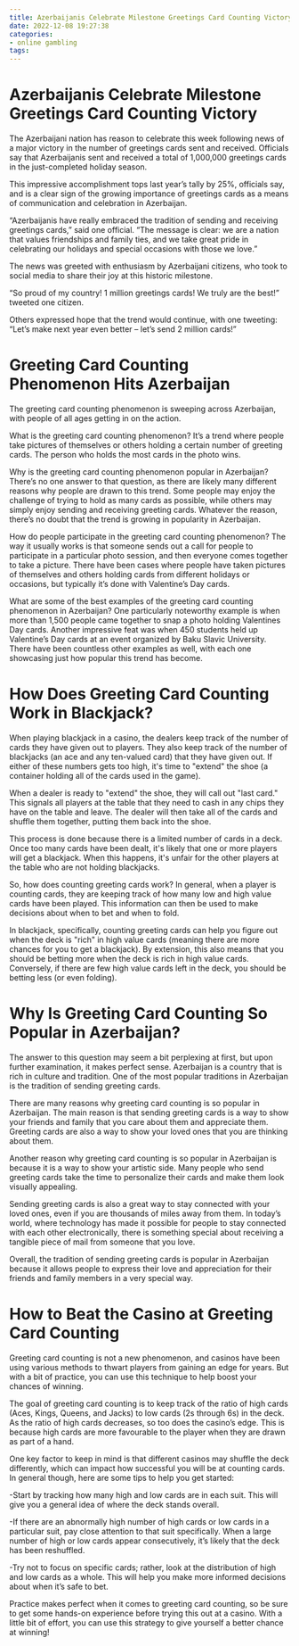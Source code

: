 ```yaml
---
title: Azerbaijanis Celebrate Milestone Greetings Card Counting Victory
date: 2022-12-08 19:27:38
categories:
- online gambling
tags:
---
```



#  Azerbaijanis Celebrate Milestone Greetings Card Counting Victory

The Azerbaijani nation has reason to celebrate this week following news of a major victory in the number of greetings cards sent and received. Officials say that Azerbaijanis sent and received a total of 1,000,000 greetings cards in the just-completed holiday season.

This impressive accomplishment tops last year’s tally by 25%, officials say, and is a clear sign of the growing importance of greetings cards as a means of communication and celebration in Azerbaijan.

“Azerbaijanis have really embraced the tradition of sending and receiving greetings cards,” said one official. “The message is clear: we are a nation that values friendships and family ties, and we take great pride in celebrating our holidays and special occasions with those we love.”

The news was greeted with enthusiasm by Azerbaijani citizens, who took to social media to share their joy at this historic milestone.

“So proud of my country! 1 million greetings cards! We truly are the best!” tweeted one citizen.

Others expressed hope that the trend would continue, with one tweeting: “Let’s make next year even better – let’s send 2 million cards!”

#  Greeting Card Counting Phenomenon Hits Azerbaijan

The greeting card counting phenomenon is sweeping across Azerbaijan, with people of all ages getting in on the action.

What is the greeting card counting phenomenon? It’s a trend where people take pictures of themselves or others holding a certain number of greeting cards. The person who holds the most cards in the photo wins.

Why is the greeting card counting phenomenon popular in Azerbaijan? There’s no one answer to that question, as there are likely many different reasons why people are drawn to this trend. Some people may enjoy the challenge of trying to hold as many cards as possible, while others may simply enjoy sending and receiving greeting cards. Whatever the reason, there’s no doubt that the trend is growing in popularity in Azerbaijan.

How do people participate in the greeting card counting phenomenon? The way it usually works is that someone sends out a call for people to participate in a particular photo session, and then everyone comes together to take a picture. There have been cases where people have taken pictures of themselves and others holding cards from different holidays or occasions, but typically it’s done with Valentine’s Day cards.

What are some of the best examples of the greeting card counting phenomenon in Azerbaijan? One particularly noteworthy example is when more than 1,500 people came together to snap a photo holding Valentines Day cards. Another impressive feat was when 450 students held up Valentine’s Day cards at an event organized by Baku Slavic University. There have been countless other examples as well, with each one showcasing just how popular this trend has become.

#  How Does Greeting Card Counting Work in Blackjack?

When playing blackjack in a casino, the dealers keep track of the number of cards they have given out to players. They also keep track of the number of blackjacks (an ace and any ten-valued card) that they have given out. If either of these numbers gets too high, it's time to "extend" the shoe (a container holding all of the cards used in the game).

When a dealer is ready to "extend" the shoe, they will call out "last card." This signals all players at the table that they need to cash in any chips they have on the table and leave. The dealer will then take all of the cards and shuffle them together, putting them back into the shoe.

This process is done because there is a limited number of cards in a deck. Once too many cards have been dealt, it's likely that one or more players will get a blackjack. When this happens, it's unfair for the other players at the table who are not holding blackjacks.

So, how does counting greeting cards work? In general, when a player is counting cards, they are keeping track of how many low and high value cards have been played. This information can then be used to make decisions about when to bet and when to fold.

In blackjack, specifically, counting greeting cards can help you figure out when the deck is "rich" in high value cards (meaning there are more chances for you to get a blackjack). By extension, this also means that you should be betting more when the deck is rich in high value cards. Conversely, if there are few high value cards left in the deck, you should be betting less (or even folding).

#  Why Is Greeting Card Counting So Popular in Azerbaijan?

The answer to this question may seem a bit perplexing at first, but upon further examination, it makes perfect sense. Azerbaijan is a country that is rich in culture and tradition. One of the most popular traditions in Azerbaijan is the tradition of sending greeting cards.

There are many reasons why greeting card counting is so popular in Azerbaijan. The main reason is that sending greeting cards is a way to show your friends and family that you care about them and appreciate them. Greeting cards are also a way to show your loved ones that you are thinking about them.

Another reason why greeting card counting is so popular in Azerbaijan is because it is a way to show your artistic side. Many people who send greeting cards take the time to personalize their cards and make them look visually appealing.

Sending greeting cards is also a great way to stay connected with your loved ones, even if you are thousands of miles away from them. In today’s world, where technology has made it possible for people to stay connected with each other electronically, there is something special about receiving a tangible piece of mail from someone that you love.

Overall, the tradition of sending greeting cards is popular in Azerbaijan because it allows people to express their love and appreciation for their friends and family members in a very special way.

#  How to Beat the Casino at Greeting Card Counting

Greeting card counting is not a new phenomenon, and casinos have been using various methods to thwart players from gaining an edge for years. But with a bit of practice, you can use this technique to help boost your chances of winning.

The goal of greeting card counting is to keep track of the ratio of high cards (Aces, Kings, Queens, and Jacks) to low cards (2s through 6s) in the deck. As the ratio of high cards decreases, so too does the casino’s edge. This is because high cards are more favourable to the player when they are drawn as part of a hand.

One key factor to keep in mind is that different casinos may shuffle the deck differently, which can impact how successful you will be at counting cards. In general though, here are some tips to help you get started:

-Start by tracking how many high and low cards are in each suit. This will give you a general idea of where the deck stands overall.

-If there are an abnormally high number of high cards or low cards in a particular suit, pay close attention to that suit specifically. When a large number of high or low cards appear consecutively, it’s likely that the deck has been reshuffled.

-Try not to focus on specific cards; rather, look at the distribution of high and low cards as a whole. This will help you make more informed decisions about when it’s safe to bet.

Practice makes perfect when it comes to greeting card counting, so be sure to get some hands-on experience before trying this out at a casino. With a little bit of effort, you can use this strategy to give yourself a better chance at winning!